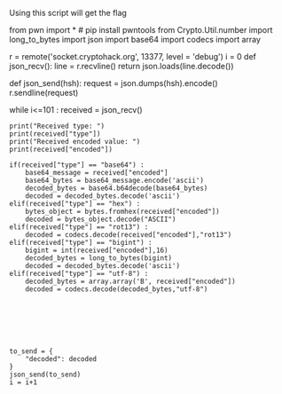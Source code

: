 Using this script will get the flag

from pwn import * # pip install pwntools
from Crypto.Util.number import long_to_bytes
import json
import base64
import codecs
import array

r = remote('socket.cryptohack.org', 13377, level = 'debug')
i = 0
def json_recv():
    line = r.recvline()
    return json.loads(line.decode())

def json_send(hsh):
    request = json.dumps(hsh).encode()
    r.sendline(request)

while i<=101 :
	received = json_recv()

	print("Received type: ")
	print(received["type"])
	print("Received encoded value: ")
	print(received["encoded"])

	if(received["type"] == "base64") :
		base64_message = received["encoded"]
		base64_bytes = base64_message.encode('ascii')
		decoded_bytes = base64.b64decode(base64_bytes)
		decoded = decoded_bytes.decode('ascii')
	elif(received["type"] == "hex") :
		bytes_object = bytes.fromhex(received["encoded"])
		decoded = bytes_object.decode("ASCII")
	elif(received["type"] == "rot13") :
		decoded = codecs.decode(received["encoded"],"rot13")
	elif(received["type"] == "bigint") :
		bigint = int(received["encoded"],16)
		decoded_bytes = long_to_bytes(bigint)
		decoded = decoded_bytes.decode('ascii')
	elif(received["type"] == "utf-8") :
		decoded_bytes = array.array('B', received["encoded"]) 
		decoded = codecs.decode(decoded_bytes,"utf-8")
		
	
	


	

	to_send = {
	    "decoded": decoded
	}
	json_send(to_send)
	i = i+1
	
